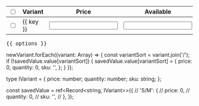   <table class="min-w-full divide-y divide-gray-200">
    <thead class="bg-gray-50">
      <tr>
        <th
          class="py-2 items-center px-3 text-left text-sm font-medium text-gray-700 tracking-wider"
        >
          <input
            ref="checkbox"
            type="checkbox"
            class="h-4 w-4 text-indigo-600 border-gray-300 rounded"
          />
        </th>
        <th
          scope="col"
          class="py-2 items-center px-3 text-left text-sm font-medium text-gray-700 tracking-wider"
        >
          Variant
        </th>
        <th
          scope="col"
          class="py-2 px-3 text-left text-sm font-medium text-gray-700 tracking-wider"
        >
          Price
        </th>
        <th
          scope="col"
          class="py-2 px-3 text-left text-sm font-medium text-gray-700 tracking-wider"
        >
          Available
        </th>
        <th
          scope="col"
          class="py-2 px-3 text-left text-sm font-medium text-gray-700 tracking-wider"
        >
          SKU
        </th>
      </tr>
    </thead>
    <tbody>
      <tr v-for="key in test" :key="key">
        <td class="px-3 py-2">
          <input
            ref="checkbox"
            type="checkbox"
            class="h-4 w-4 text-indigo-600 border-gray-300 rounded"
          />
        </td>
        <td class="px-3 py-2">
          <span class="text-sm font-medium text-gray-500">
            {{ key }}
            <!-- {{ test[key].variants.join('/') }} -->
          </span>
        </td>
        <td class="px-3 py-2">
          <input
            type="number"
            v-model="key.price"
            :class="[
              'block w-full max-w-[150px] px-2 py-1 border border-gray-300 rounded-md shadow-sm placeholder-gray-400 focus:outline-none sm:text-sm',
            ]"
          />
        </td>
        <td class="px-3 py-2">
          <input
            type="number"
            v-model="key.quantity"
            :class="[
              'block w-full max-w-[150px] px-2 py-1 border border-gray-300 rounded-md shadow-sm placeholder-gray-400 focus:outline-none sm:text-sm',
            ]"
          />
        </td>
        <td class="px-3 py-2">
          <input
            type="text"
            v-model="key.sku"
            :class="[
              'block w-full max-w-[150px] px-2 py-1 border border-gray-300 rounded-md shadow-sm placeholder-gray-400 focus:outline-none sm:text-sm',
            ]"
          />
        </td>
      </tr>
    </tbody>
  </table>
  <pre>{{ options }}</pre>

newVariant.forEach((variant: Array<string>) => {
const variantSort = variant.join('/');
if (!savedValue.value[variantSort]) {
savedValue.value[variantSort] = {
price: 0,
quantity: 0,
sku: '',
};
}
});

type IVariant = {
price: number;
quantity: number;
sku: string;
};

const savedValue = ref<Record<string, IVariant>>({
// 'S/M': {
// price: 0,
// quantity: 0,
// sku: '',
// },
});
